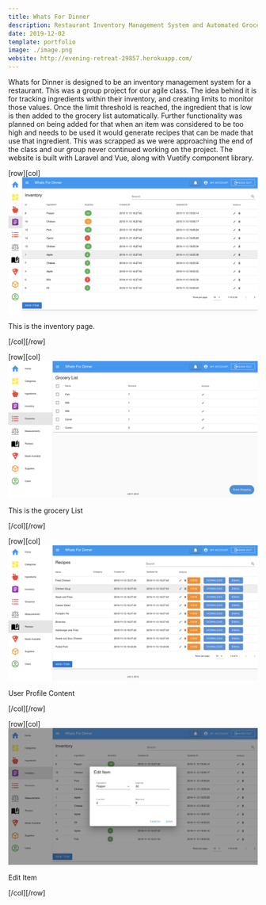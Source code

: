 ```yaml
---
title: Whats For Dinner
description: Restaurant Inventory Management System and Automated Grocery List Generator
date: 2019-12-02
template: portfolio
image: ./image.png
website: http://evening-retreat-29857.herokuapp.com/
---
```


Whats for Dinner is designed to be an inventory management system for a restaurant. This was a group project for our agile class. The idea behind it is for tracking ingredients within their inventory, and creating limits to monitor those values. Once the limit threshold is reached, the ingredient that is low is then added to the grocery list automatically. Further functionality was planned on being added for that when an item was considered to be too high and needs to be used it would generate recipes that can be made that use that ingredient. This was scrapped as we were approaching the end of the class and our group never continued working on the project. The website is built with Laravel and Vue, along with Vuetify component library.

[row][col]
![image](./inventory.png)

This is the inventory page.

[/col][/row]

[row][col]
![image](./groceries.png)

This is the grocery List

[/col][/row]

[row][col]
![image](./recipes.png)

User Profile Content

[/col][/row]

[row][col]
![image](./edit.png)

Edit Item

[/col][/row]
